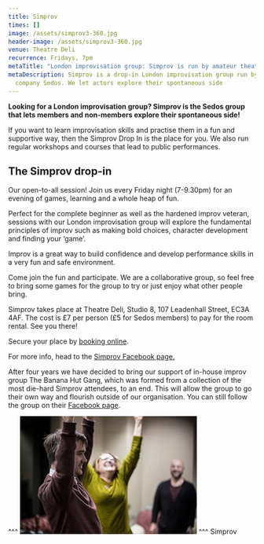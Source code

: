 ```yaml
---
title: Simprov
times: []
image: /assets/simprov3-360.jpg
header-image: /assets/simprov3-360.jpg
venue: Theatre Deli
recurrence: Fridays, 7pm
metaTitle: "London improvisation group: Simprov is run by amateur theatre company Sedos"
metaDescription: Simprov is a drop-in London improvisation group run by theatre
  company Sedos. We let actors explore their spontaneous side
---
```

**Looking for a London improvisation group? Simprov is the Sedos group that lets members and non-members explore their spontaneous side!**

If you want to learn improvisation skills and practise them in a fun and supportive way, then the Simprov Drop In is the place for you. We also run regular workshops and courses that lead to public performances.

## **The Simprov drop-in**

Our open-to-all session! Join us every Friday night (7-9.30pm) for an evening of games, learning and a whole heap of fun.

Perfect for the complete beginner as well as the hardened improv veteran, sessions with our London improvisation group will explore the fundamental principles of improv such as making bold choices, character development and finding your ‘game’.

Improv is a great way to build confidence and develop performance skills in a very fun and safe environment.

Come join the fun and participate. We are a collaborative group, so feel free to bring some games for the group to try or just enjoy what other people bring.

Simprov takes place at Theatre Deli, Studio 8, 107 Leadenhall Street, EC3A 4AF. The cost is £7 per person (£5 for Sedos members) to pay for the room rental. See you there! 

Secure your place by [booking online](https://sedos.ticketsolve.com/ticketbooth/shows/1173652905).

For more info, head to the [Simprov Facebook page.](https://www.facebook.com/groups/176792046058352/)

After four years we have decided to bring our support of in-house improv group The Banana Hut Gang, which was formed from a collection of the most die-hard Simprov attendees, to an end. This will allow the group to go their own way and flourish outside of our organisation. You can still follow the group on their [Facebook page](https://www.facebook.com/bananahutgang/).

^^^
![Simprov is a drop-in London improvisation group run by theatre company Sedos](/assets/simprov3-360.jpg)
^^^ Simprov